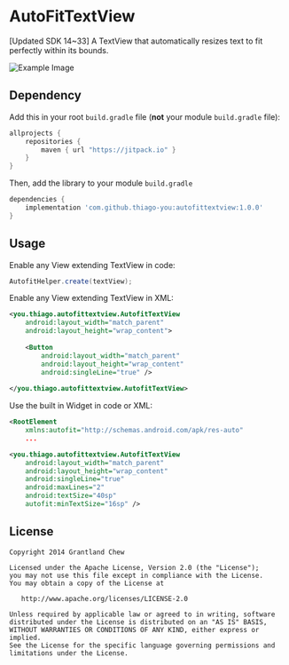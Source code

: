 # AutoFitTextView

[Updated SDK 14~33] A TextView that automatically resizes text to fit perfectly within its bounds.

![Example Image](/website/static/autofittextview.gif?raw=true)

## Dependency

Add this in your root `build.gradle` file (**not** your module `build.gradle` file):

```gradle
allprojects {
    repositories {
        maven { url "https://jitpack.io" }
    }
}
```

Then, add the library to your module `build.gradle`

```gradle
dependencies {
    implementation 'com.github.thiago-you:autofittextview:1.0.0'
}
```

## Usage
Enable any View extending TextView in code:

```java
AutofitHelper.create(textView);
```

Enable any View extending TextView in XML:

```xml
<you.thiago.autofittextview.AutofitTextView
    android:layout_width="match_parent"
    android:layout_height="wrap_content">
    
    <Button
        android:layout_width="match_parent"
        android:layout_height="wrap_content"
        android:singleLine="true" />
    
</you.thiago.autofittextview.AutofitTextView>
```

Use the built in Widget in code or XML:

```xml
<RootElement
    xmlns:autofit="http://schemas.android.com/apk/res-auto"
    ...
```   

```xml
<you.thiago.autofittextview.AutofitTextView
    android:layout_width="match_parent"
    android:layout_height="wrap_content"
    android:singleLine="true"
    android:maxLines="2"
    android:textSize="40sp"
    autofit:minTextSize="16sp" />
```


## License

    Copyright 2014 Grantland Chew

    Licensed under the Apache License, Version 2.0 (the "License");
    you may not use this file except in compliance with the License.
    You may obtain a copy of the License at

       http://www.apache.org/licenses/LICENSE-2.0

    Unless required by applicable law or agreed to in writing, software
    distributed under the License is distributed on an "AS IS" BASIS,
    WITHOUT WARRANTIES OR CONDITIONS OF ANY KIND, either express or implied.
    See the License for the specific language governing permissions and
    limitations under the License.
